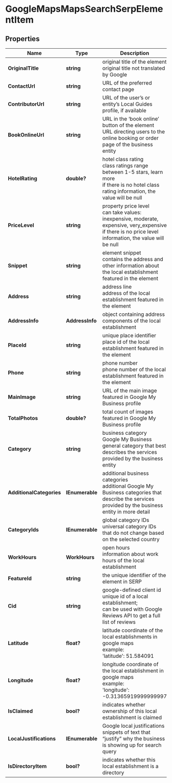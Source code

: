 # GoogleMapsMapsSearchSerpElementItem


## Properties

| Name | Type | Description | Notes |
|------------ | ------------- | ------------- | -------------|
**OriginalTitle** | **string** | original title of the element<br>original title not translated by Google |[optional]|
**ContactUrl** | **string** | URL of the preferred contact page |[optional]|
**ContributorUrl** | **string** | URL of the user’s or entity’s Local Guides profile, if available |[optional]|
**BookOnlineUrl** | **string** | URL in the ‘book online’ button of the element<br>URL directing users to the online booking or order page of the business entity |[optional]|
**HotelRating** | **double?** | hotel class rating<br>class ratings range between 1-5 stars, learn more<br>if there is no hotel class rating information, the value will be null |[optional]|
**PriceLevel** | **string** | property price level<br>can take values: inexpensive, moderate, expensive, very_expensive<br>if there is no price level information, the value will be null |[optional]|
**Snippet** | **string** | element snippet<br>contains the address and other information about the local establishment featured in the element |[optional]|
**Address** | **string** | address line<br>address of the local establishment featured in the element |[optional]|
**AddressInfo** | **AddressInfo** | object containing address components of the local establishment |[optional]|
**PlaceId** | **string** | unique place identifier<br>place id of the local establishment featured in the element |[optional]|
**Phone** | **string** | phone number<br>phone number of the local establishment featured in the element |[optional]|
**MainImage** | **string** | URL of the main image featured in Google My Business profile |[optional]|
**TotalPhotos** | **double?** | total count of images featured in Google My Business profile |[optional]|
**Category** | **string** | business category<br>Google My Business general category that best describes the services provided by the business entity |[optional]|
**AdditionalCategories** | **IEnumerable<string>** | additional business categories<br>additional Google My Business categories that describe the services provided by the business entity in more detail |[optional]|
**CategoryIds** | **IEnumerable<string>** | global category IDs<br>universal category IDs that do not change based on the selected country |[optional]|
**WorkHours** | **WorkHours** | open hours<br>information about work hours of the local establishment |[optional]|
**FeatureId** | **string** | the unique identifier of the element in SERP |[optional]|
**Cid** | **string** | google-defined client id<br>unique id of a local establishment;<br>can be used with Google Reviews API to get a full list of reviews |[optional]|
**Latitude** | **float?** | latitude coordinate of the local establishments in google maps<br>example:<br>'latitude': 51.584091 |[optional]|
**Longitude** | **float?** | longitude coordinate of the local establishment in google maps<br>example:<br>'longitude': -0.31365919999999997 |[optional]|
**IsClaimed** | **bool?** | indicates whether ownership of this local establishment is claimed |[optional]|
**LocalJustifications** | **IEnumerable<LocalJustificationInfo>** | Google local justifications<br>snippets of text that “justify” why the business is showing up for search query |[optional]|
**IsDirectoryItem** | **bool?** | indicates whether this local establishment is a directory |[optional]|